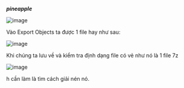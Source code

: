 ***pineapple***

![image](https://github.com/user-attachments/assets/8d740519-6ac9-4129-a7ad-2123af94efdb)


Vào Export Objects ta được 1 file hay như sau:

![image](https://github.com/user-attachments/assets/525cc814-c2ac-49bd-82a0-cb1345e6fd7b)

Khi chúng ta lưu về và kiểm tra định dạng file có vẻ như nó là 1 file 7z

![image](https://github.com/user-attachments/assets/1e6f4026-de6e-467e-8aae-9860e7c984da)

h cần làm là tìm cách giải nén nó.

